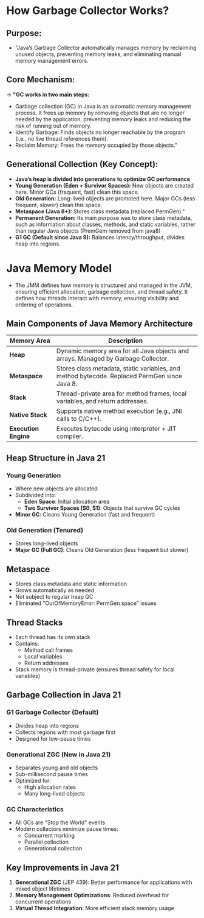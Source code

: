 # How Garbage Collector Works?

## Purpose:

- "Java’s Garbage Collector automatically manages memory by reclaiming unused objects, preventing memory leaks, and
  eliminating manual memory management errors.

## Core Mechanism:

→ **"GC works in two main steps:**

- Garbage collection (GC) in Java is an automatic memory management process. It frees up memory by removing objects that
  are no longer needed by the application, preventing memory leaks and reducing the risk of running out of memory.
- Identify Garbage: Finds objects no longer reachable by the program (i.e., no live thread references them).
- Reclaim Memory: Frees the memory occupied by those objects."

## Generational Collection (Key Concept):

- **Java’s heap is divided into generations to optimize GC performance**
- **Young Generation (Eden + Survivor Spaces):** New objects are created here. Minor GCs (frequent, fast) clean this
  space.
- **Old Generation:** Long-lived objects are promoted here. Major GCs (less frequent, slower) clean this space.
- **Metaspace (Java 8+):** Stores class metadata (replaced PermGen)."
- **Permanent Generation:** Its main purpose was to store class metadata, such as information about classes, methods,
  and static variables, rather than regular Java objects (PremGem removed from java8)
- **G1 GC (Default since Java 9):** Balances latency/throughput, divides heap into regions.

# Java Memory Model

- The JMM defines how memory is structured and managed in the JVM, ensuring efficient allocation, garbage collection,
  and thread safety. It defines how threads interact with memory, ensuring visibility and ordering of operations.

## Main Components of Java Memory Architecture

| Memory Area          | Description                                                                                  |
|----------------------|----------------------------------------------------------------------------------------------|
| **Heap**             | Dynamic memory area for all Java objects and arrays. Managed by Garbage Collector.           |
| **Metaspace**        | Stores class metadata, static variables, and method bytecode. Replaced PermGen since Java 8. |
| **Stack**            | Thread-private area for method frames, local variables, and return addresses.                |
| **Native Stack**     | Supports native method execution (e.g., JNI calls to C/C++).                                 |
| **Execution Engine** | Executes bytecode using interpreter + JIT compiler.                                          |

## Heap Structure in Java 21

### Young Generation

- Where new objects are allocated
- Subdivided into:
    - **Eden Space**: Initial allocation area
    - **Two Survivor Spaces (S0, S1)**: Objects that survive GC cycles
- **Minor GC**: Cleans Young Generation (fast and frequent)

### Old Generation (Tenured)

- Stores long-lived objects
- **Major GC (Full GC)**: Cleans Old Generation (less frequent but slower)

## Metaspace

- Stores class metadata and static information
- Grows automatically as needed
- Not subject to regular heap GC
- Eliminated "OutOfMemoryError: PermGen space" issues

## Thread Stacks

- Each thread has its own stack
- Contains:
    - Method call frames
    - Local variables
    - Return addresses
- Stack memory is thread-private (ensures thread safety for local variables)

## Garbage Collection in Java 21

### G1 Garbage Collector (Default)

- Divides heap into regions
- Collects regions with most garbage first
- Designed for low-pause times

### Generational ZGC (New in Java 21)

- Separates young and old objects
- Sub-millisecond pause times
- Optimized for:
    - High allocation rates
    - Many long-lived objects

### GC Characteristics

- All GCs are "Stop the World" events
- Modern collectors minimize pause times:
    - Concurrent marking
    - Parallel collection
    - Generational collection

## Key Improvements in Java 21

1. **Generational ZGC** (JEP 439): Better performance for applications with mixed object lifetimes
2. **Memory Management Optimizations**: Reduced overhead for concurrent operations
3. **Virtual Thread Integration**: More efficient stack memory usage